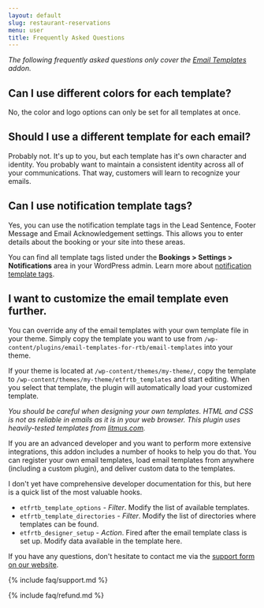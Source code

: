 ```yaml
---
layout: default
slug: restaurant-reservations
menu: user
title: Frequently Asked Questions
---
```

*The following frequently asked questions only cover the [Email Templates](../email-templates) addon.*

## Can I use different colors for each template?

No, the color and logo options can only be set for all templates at once.

## Should I use a different template for each email?

Probably not. It's up to you, but each template has it's own character and identity. You probably want to maintain a consistent identity across all of your communications. That way, customers will learn to recognize your emails.

## Can I use notification template tags?

Yes, you can use the notification template tags in the Lead Sentence, Footer Message and Email Acknowledgement settings. This allows you to enter details about the booking or your site into these areas.

You can find all template tags listed under the **Bookings > Settings > Notifications** area in your WordPress admin. Learn more about [notification template tags](../../config/email-notifications).

## I want to customize the email template even further.

You can override any of the email templates with your own template file in your theme. Simply copy the template you want to use from `/wp-content/plugins/email-templates-for-rtb/email-templates` into your theme.

If your theme is located at `/wp-content/themes/my-theme/`, copy the template to `/wp-content/themes/my-theme/etfrtb_templates` and start editing. When you select that template, the plugin will automatically load your customized template.

*You should be careful when designing your own templates. HTML and CSS is not as reliable in emails as it is in your web browser. This plugin uses heavily-tested templates from [litmus.com](https://litmus.com/).*

If you are an advanced developer and you want to perform more extensive integrations, this addon includes a number of hooks to help you do that. You can register your own email templates, load email templates from anywhere (including a custom plugin), and deliver custom data to the templates.

I don't yet have comprehensive developer documentation for this, but here is a quick list of the most valuable hooks.

- `etfrtb_template_options` - *Filter*. Modify the list of available templates.
- `etfrtb_template_directories` - *Filter*. Modify the list of directories where templates can be found.
- `etfrtb_designer_setup` - *Action*. Fired after the email template class is set up. Modify data available in the template here.

If you have any questions, don't hesitate to contact me via the [support form on our website](https://www.fivestarplugins.com/support-center/).

{% include faq/support.md %}

{% include faq/refund.md %}
